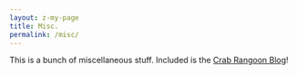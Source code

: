 ```yaml
---
layout: z-my-page
title: Misc.
permalink: /misc/
---
```


This is a bunch of miscellaneous stuff. Included is the [Crab Rangoon Blog](/misc/crab-rangoon)!